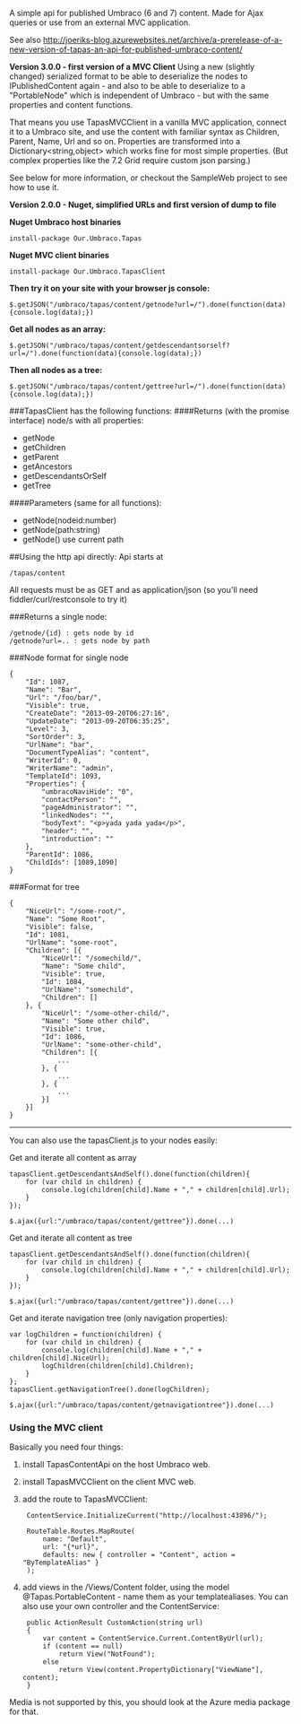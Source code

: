 A simple api for published Umbraco (6 and 7) content. Made for Ajax queries or use from an external MVC application.

See also http://joeriks-blog.azurewebsites.net/archive/a-prerelease-of-a-new-version-of-tapas-an-api-for-published-umbraco-content/

**Version 3.0.0 - first version of a MVC Client**
Using a new (slightly changed) serialized format to be able to deserialize the nodes to IPublishedContent again - and also to be able
to deserialize to a "PortableNode" which is independent of Umbraco - but with the same properties and content functions.

That means you use TapasMVCClient in a vanilla MVC application, connect it to a Umbraco site, and use the content with familiar
syntax as Children, Parent, Name, Url and so on. Properties are transformed into a Dictionary<string,object> which works fine for most
simple properties. (But complex properties like the 7.2 Grid require custom json parsing.) 

See below for more information, or checkout the SampleWeb project to see how to use it.


**Version 2.0.0 - Nuget, simplified URLs and first version of dump to file**

**Nuget Umbraco host binaries**

	install-package Our.Umbraco.Tapas

**Nuget MVC client binaries**

	install-package Our.Umbraco.TapasClient

**Then try it on your site with your browser js console:**

	$.getJSON("/umbraco/tapas/content/getnode?url=/").done(function(data){console.log(data);})


**Get all nodes as an array:**

	$.getJSON("/umbraco/tapas/content/getdescendantsorself?url=/").done(function(data){console.log(data);})

**Then all nodes as a tree:**

	$.getJSON("/umbraco/tapas/content/gettree?url=/").done(function(data){console.log(data);})

###TapasClient has the following functions:
####Returns (with the promise interface) node/s with all properties:
* getNode
* getChildren
* getParent
* getAncestors
* getDescendantsOrSelf
* getTree

####Parameters (same for all functions):
* getNode(nodeid:number)
* getNode(path:string)
* getNode() use current path

##Using the http api directly:
Api starts at 

	/tapas/content

All requests must be as GET and as application/json (so you'll need fiddler/curl/restconsole to try it)

###Returns a single node:

	/getnode/{id} : gets node by id 
	/getnode?url=.. : gets node by path

###Node format for single node

	{
		"Id": 1087,
		"Name": "Bar",
		"Url": "/foo/bar/",
		"Visible": true,
		"CreateDate": "2013-09-20T06:27:16",
		"UpdateDate": "2013-09-20T06:35:25",
		"Level": 3,
		"SortOrder": 3,
		"UrlName": "bar",
		"DocumentTypeAlias": "content",
		"WriterId": 0,
		"WriterName": "admin",
		"TemplateId": 1093,
		"Properties": {
			"umbracoNaviHide": "0",
			"contactPerson": "",
			"pageAdministrator": "",
			"linkedNodes": "",
			"bodyText": "<p>yada yada yada</p>",
			"header": "",
			"introduction": ""
		},
		"ParentId": 1086,
		"ChildIds": [1089,1090]
	}

###Format for tree

	{
		"NiceUrl": "/some-root/",
		"Name": "Some Root",
		"Visible": false,
		"Id": 1081,
		"UrlName": "some-root",
		"Children": [{
			"NiceUrl": "/somechild/",
			"Name": "Some child",
			"Visible": true,
			"Id": 1084,
			"UrlName": "somechild",
			"Children": []
		}, {
			"NiceUrl": "/some-other-child/",
			"Name": "Some other child",
			"Visible": true,
			"Id": 1086,
			"UrlName": "some-other-child",
			"Children": [{
				...
			}, {
				...
			}, {
				...
			}]
		}]
	}


---

You can also use the tapasClient.js to your nodes easily:

Get and iterate all content as array

	tapasClient.getDescendantsAndSelf().done(function(children){
		for (var child in children) {
			console.log(children[child].Name + "," + children[child].Url);
		}
	});

	$.ajax({url:"/umbraco/tapas/content/gettree"}).done(...)

Get and iterate all content as tree

	tapasClient.getDescendantsAndSelf().done(function(children){
		for (var child in children) {
			console.log(children[child].Name + "," + children[child].Url);
		}
	});

	$.ajax({url:"/umbraco/tapas/content/gettree"}).done(...)


Get and iterate navigation tree (only navigation properties):

    var logChildren = function(children) {
		for (var child in children) {
			console.log(children[child].Name + "," + children[child].NiceUrl);
			logChildren(children[child].Children);
		}
	};
	tapasClient.getNavigationTree().done(logChildren);

	$.ajax({url:"/umbraco/tapas/content/getnavigationtree"}).done(...)



### Using the MVC client ###

Basically you need four things:

1) install TapasContentApi on the host Umbraco web.

2) install TapasMVCClient on the client MVC web.

3) add the route to TapasMVCClient:


        ContentService.InitializeCurrent("http://localhost:43896/");

        RouteTable.Routes.MapRoute(
            name: "Default",
            url: "{*url}",
            defaults: new { controller = "Content", action = "ByTemplateAlias" }
        );

4) add views in the /Views/Content folder, using the model @Tapas.PortableContent - name them as your
templatealiases. You can also use your own controller and the ContentService:

        public ActionResult CustomAction(string url)
        {
            var content = ContentService.Current.ContentByUrl(url);
            if (content == null)
                return View("NotFound");
            else
                return View(content.PropertyDictionary["ViewName"], content);
        }

Media is not supported by this, you should look at the Azure media package for that.
